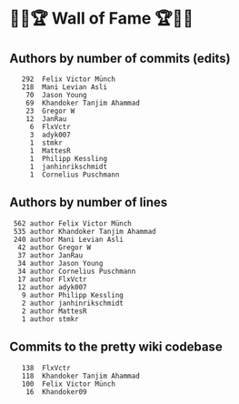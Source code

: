# 👏💫🏆 Wall of Fame 🏆💫👏

## Authors by number of commits (edits)

```
   292	Felix Victor Münch
   218	Mani Levian Asli
    70	Jason Young
    69	Khandoker Tanjim Ahammad
    23	Gregor W
    12	JanRau
     6	FlxVctr
     3	adyk007
     1	stmkr
     1	MattesR
     1	Philipp Kessling
     1	janhinrikschmidt
     1	Cornelius Puschmann
```

## Authors by number of lines

```
 562 author Felix Victor Münch
 535 author Khandoker Tanjim Ahammad
 240 author Mani Levian Asli
  42 author Gregor W
  37 author JanRau
  34 author Jason Young
  34 author Cornelius Puschmann
  17 author FlxVctr
  12 author adyk007
   9 author Philipp Kessling
   2 author janhinrikschmidt
   2 author MattesR
   1 author stmkr
```

## Commits to the pretty wiki codebase

```
   138	FlxVctr
   118	Khandoker Tanjim Ahammad
   100	Felix Victor Münch
    16	Khandoker09
```

